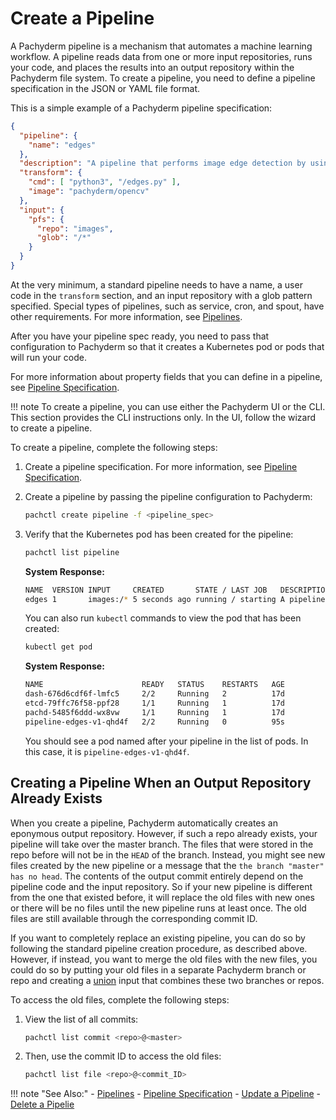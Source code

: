 # Create a Pipeline

A Pachyderm pipeline is a mechanism that automates a machine learning workflow.
A pipeline reads data from one or more input repositories, runs your code, and
places the results into an output repository within the Pachyderm file system.
To create a pipeline, you need to define a pipeline specification in the JSON
or YAML file format.

This is a simple example of a Pachyderm pipeline specification:

```json
{
  "pipeline": {
    "name": "edges"
  },
  "description": "A pipeline that performs image edge detection by using the OpenCV library.",
  "transform": {
    "cmd": [ "python3", "/edges.py" ],
    "image": "pachyderm/opencv"
  },
  "input": {
    "pfs": {
      "repo": "images",
      "glob": "/*"
    }
  }
}
```

At the very minimum, a standard pipeline needs to have a name, a user code
in the `transform` section, and an input
repository with a glob pattern specified. Special types
of pipelines, such as service, cron, and spout,
have other requirements.
For more information, see [Pipelines](../../concepts/pipeline-concepts/pipeline/).

After you have your pipeline spec ready, you need to pass that configuration
to Pachyderm so that it creates a Kubernetes pod or pods that will run your code.

For more information about property fields that you can define in a pipeline,
see [Pipeline Specification](../../reference/pipeline_spec/).

!!! note
    To create a pipeline, you can use either the Pachyderm UI or the CLI.
    This section provides the CLI instructions only. In the UI, follow the
    wizard to create a pipeline.

To create a pipeline, complete the following steps:

1. Create a pipeline specification. For more information, see
[Pipeline Specification](../../reference/pipeline_spec/).

1. Create a pipeline by passing the pipeline configuration to Pachyderm:

   ```bash
   pachctl create pipeline -f <pipeline_spec>
   ```

1. Verify that the Kubernetes pod has been created for the pipeline:

   ```bash
   pachctl list pipeline
   ```

   **System Response:**

   ```bash
   NAME  VERSION INPUT     CREATED       STATE / LAST JOB   DESCRIPTION
   edges 1       images:/* 5 seconds ago running / starting A pipeline that performs image edge detection by using the OpenCV library.
   ```

   You can also run `kubectl` commands to view the pod that has been created:

   ```bash
   kubectl get pod
   ```

   **System Response:**

   ```bash
   NAME                      READY   STATUS    RESTARTS   AGE
   dash-676d6cdf6f-lmfc5     2/2     Running   2          17d
   etcd-79ffc76f58-ppf28     1/1     Running   1          17d
   pachd-5485f6ddd-wx8vw     1/1     Running   1          17d
   pipeline-edges-v1-qhd4f   2/2     Running   0          95s
   ```

   You should see a pod named after your pipeline in the list of pods.
   In this case, it is `pipeline-edges-v1-qhd4f`.


## Creating a Pipeline When an Output Repository Already Exists

When you create a pipeline, Pachyderm automatically creates an eponymous output
repository. However, if such a repo already exists, your pipeline will take
over the master branch. The files that were stored in the repo before
will not be in the `HEAD` of the branch. Instead, you might see new files
created by the new pipeline or a message
that the `the branch "master" has no head`. The
contents of the output commit entirely depend on the pipeline code and the
input repository. So if your new pipeline is different from the one that
existed before, it will replace the old files with new ones or there will be
no files until the new pipeline runs at least once. The old files are still
available through the corresponding commit ID.

If you want to completely replace an existing pipeline, you can do so by
following the standard pipeline creation procedure, as described above. However,
if instead, you want to merge the old files with the new files, you could
do so by putting your old files in a separate Pachyderm branch or repo and
creating a [union](../../concepts/pipeline-concepts/datum/cross-union/#union-input)
input that combines these two branches or repos.

To access the old files, complete the following steps:

1. View the list of all commits:

   ```bash
   pachctl list commit <repo>@<master>
   ```

1. Then, use the commit ID to access the old files:

   ```bash
   pachctl list file <repo>@<commit_ID>
   ```

!!! note "See Also:"
    - [Pipelines](../../concepts/pipeline-concepts/pipeline/)
    - [Pipeline Specification](../../reference/pipeline_spec/)
    - [Update a Pipeline](../updating_pipelines/)
    - [Delete a Pipelie](../delete-pipeline/)
